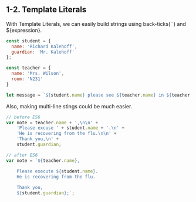 ## 1-2. Template Literals
With Template Literals, we can easily build strings using back-ticks(``) and ${expression}.
```javascript
const student = {
  name: 'Richard Kalehoff',
  guardian: 'Mr. Kalehoff'
};

const teacher = {
  name: 'Mrs. Wilson',
  room: 'N231'
}

let message = `${student.name} please see ${teacher.name} in ${teacher.room} to pick up your report card.`;
```

Also, making multi-line stings could be much easier.
```javascript
// before ES6
var note = teacher.name + ',\n\n' +
    'Please excuse ' + student.name + '.\n' +
    'He is recovering from the flu.\n\n' +
    'Thank you,\n' +
    student.guardian;    
```
```javascript
// after ES6
var note = `${teacher.name},

    Please execute ${student.name}.
    He is recovering from the flu.
    
    Thank you,
    ${student.guardian};`;
```
